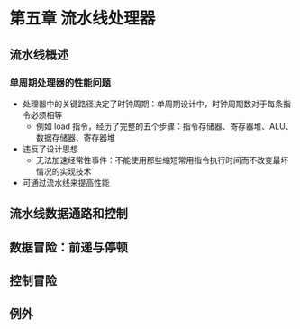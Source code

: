 # 第五章 流水线处理器

## 流水线概述

### 单周期处理器的性能问题

- 处理器中的关键路径决定了时钟周期：单周期设计中，时钟周期数对于每条指令必须相等
  - 例如 load 指令，经历了完整的五个步骤：指令存储器、寄存器堆、ALU、数据存储器、寄存器堆
- 违反了设计思想
  - 无法加速经常性事件：不能使用那些缩短常用指令执行时间而不改变最坏情况的实现技术
- 可通过流水线来提高性能

## 流水线数据通路和控制

## 数据冒险：前递与停顿

## 控制冒险

## 例外